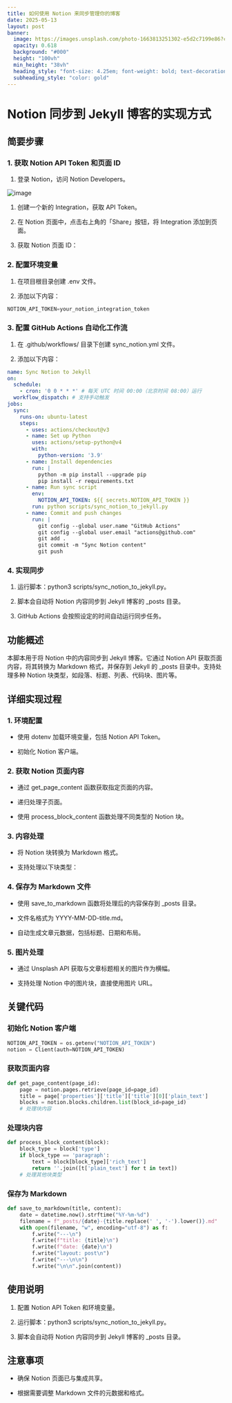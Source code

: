 ```yaml
---
title: 如何使用 Notion 来同步管理你的博客
date: 2025-05-13
layout: post
banner:
  image: https://images.unsplash.com/photo-1663813251302-e5d2c7199e86?crop=entropy&cs=tinysrgb&fit=max&fm=jpg&ixid=M3w2OTIwMzJ8MHwxfHJhbmRvbXx8fHx8fHx8fDE3NDcxNzQ4NDF8&ixlib=rb-4.1.0&q=80&w=1080
  opacity: 0.618
  background: "#000"
  height: "100vh"
  min_height: "38vh"
  heading_style: "font-size: 4.25em; font-weight: bold; text-decoration: underline"
  subheading_style: "color: gold"
---
```


# Notion 同步到 Jekyll 博客的实现方式

## 简要步骤

### 1. 获取 Notion API Token 和页面 ID

1. 登录 Notion，访问 Notion Developers。

![image](https://prod-files-secure.s3.us-west-2.amazonaws.com/a7a0cc5a-89b9-4cda-8686-1fba0ca52f40/d19c1afe-dea5-4312-9333-786b0ba83054/image.png?X-Amz-Algorithm=AWS4-HMAC-SHA256&X-Amz-Content-Sha256=UNSIGNED-PAYLOAD&X-Amz-Credential=ASIAZI2LB4663NBR4573%2F20250513%2Fus-west-2%2Fs3%2Faws4_request&X-Amz-Date=20250513T222041Z&X-Amz-Expires=3600&X-Amz-Security-Token=IQoJb3JpZ2luX2VjEE4aCXVzLXdlc3QtMiJIMEYCIQD0LWfvlxfqueV%2BxXnJH1Ph86rqRxJFFrYTGuNz3MzDHgIhAN%2BmeaFVSf60Lo85Chdg2fEQ0cWK8y%2BEZsgsaGgdqP7mKogECPf%2F%2F%2F%2F%2F%2F%2F%2F%2F%2FwEQABoMNjM3NDIzMTgzODA1Igw6eVOdS2hstd3ST5wq3AMp3xQgGWg5CBd0PljLL1X3NayWDP6jrgByna0bNyqX%2B3wcxNgn70GszeuEtmlaAW%2BcAuJfVeDWhG54iPCFOFvS4cU9ZiGzTHyUavSPbuDDrWUB73eeZO2xM9%2FmwvFlSNdPAHmebDwM92l1o1GgzDUzzG1QltjEr8hZ%2BfLgAw3eJpPjlPEgfMxdj4AM5928F1%2BNMkBgaWPavL0JfFC2hlsDulbnhZKXZ7Oyub7xrcn80i%2FePLxWKEspK32U1kwC9bPEpXzqa56eVrCPqtMAwKhfBvcKQqukOvO8eechTD%2FPDM%2FE91NEtjLlN6hF9q%2FDnI6cHizG3WRGodVt5xk3DP45XvGQEW%2BnhWmJn4G87d%2F2QUk8mjFx4w8AMqFpkMPntEC9tYjULjoZxo%2B10E8VMP1lVxDYCgfZ6a9NMkjovu16gyF11KWAZOn4f86rAPFmXdR%2FfqUBm3uBoumT4CqpDBlWY721Vka62sxZP37TS%2FxLFJ0XWBTj0E6BZO%2FuSwCI8uz38rRXt8tyOtVKek1e%2B8vplEBmtR4Vn285TIdA4Ddgusbelv6Xom%2FxhJPe7OobKz0Kr0R4oNmttjE18mzgOxTA3%2FnCmOZhxuOVZCxR%2Bw8PYhbYYvk0H4dSC5ksBzCm847BBjqkASo92AUJcq6xD2wUjz9GR6PfNZCZBcgGPmV%2BDYSuKxrYT93IGjfMEXhHZEzPahRpTkYYeRKlczU80aGptiMz4ET5ME%2B2IcC%2FhEZZLdV5XOGaFk3wW3SyON5%2FdwuKyXGT5YccUYJWW7ECjC29dNAapR3PrwA3ydyTYALdw228E0%2FImIqWln02XNM6BPJnXbgykwh9BG0tG0ahe%2F5Bh0Xh9Z2HfyuF&X-Amz-Signature=d001e18cf090385f5171877041d2823d26ebfbd1b97ac86c36fc7436cb699536&X-Amz-SignedHeaders=host&x-id=GetObject)

1. 创建一个新的 Integration，获取 API Token。

1. 在 Notion 页面中，点击右上角的「Share」按钮，将 Integration 添加到页面。

1. 获取 Notion 页面 ID：


### 2. 配置环境变量

1. 在项目根目录创建 .env 文件。

1. 添加以下内容：

```javascript
NOTION_API_TOKEN=your_notion_integration_token
```

### 3. 配置 GitHub Actions 自动化工作流

1. 在 .github/workflows/ 目录下创建 sync_notion.yml 文件。

1. 添加以下内容：

```yaml
name: Sync Notion to Jekyll
on:
  schedule:
    - cron: '0 0 * * *' # 每天 UTC 时间 00:00（北京时间 08:00）运行
  workflow_dispatch: # 支持手动触发
jobs:
  sync:
    runs-on: ubuntu-latest
    steps:
      - uses: actions/checkout@v3
      - name: Set up Python
        uses: actions/setup-python@v4
        with:
          python-version: '3.9'
      - name: Install dependencies
        run: |
          python -m pip install --upgrade pip
          pip install -r requirements.txt
      - name: Run sync script
        env:
          NOTION_API_TOKEN: ${{ secrets.NOTION_API_TOKEN }}
        run: python scripts/sync_notion_to_jekyll.py
      - name: Commit and push changes
        run: |
          git config --global user.name "GitHub Actions"
          git config --global user.email "actions@github.com"
          git add .
          git commit -m "Sync Notion content"
          git push
```

### 4. 实现同步

1. 运行脚本：python3 scripts/sync_notion_to_jekyll.py。

1. 脚本会自动将 Notion 内容同步到 Jekyll 博客的 _posts 目录。

1. GitHub Actions 会按照设定的时间自动运行同步任务。

## 功能概述

本脚本用于将 Notion 中的内容同步到 Jekyll 博客。它通过 Notion API 获取页面内容，将其转换为 Markdown 格式，并保存到 Jekyll 的 _posts 目录中。支持处理多种 Notion 块类型，如段落、标题、列表、代码块、图片等。

## 详细实现过程

### 1. 环境配置

- 使用 dotenv 加载环境变量，包括 Notion API Token。

- 初始化 Notion 客户端。

### 2. 获取 Notion 页面内容

- 通过 get_page_content 函数获取指定页面的内容。

- 递归处理子页面。

- 使用 process_block_content 函数处理不同类型的 Notion 块。

### 3. 内容处理

- 将 Notion 块转换为 Markdown 格式。

- 支持处理以下块类型：


### 4. 保存为 Markdown 文件

- 使用 save_to_markdown 函数将处理后的内容保存到 _posts 目录。

- 文件名格式为 YYYY-MM-DD-title.md。

- 自动生成文章元数据，包括标题、日期和布局。

### 5. 图片处理

- 通过 Unsplash API 获取与文章标题相关的图片作为横幅。

- 支持处理 Notion 中的图片块，直接使用图片 URL。

## 关键代码

### 初始化 Notion 客户端

```python
NOTION_API_TOKEN = os.getenv("NOTION_API_TOKEN")
notion = Client(auth=NOTION_API_TOKEN)
```

### 获取页面内容

```python
def get_page_content(page_id):
    page = notion.pages.retrieve(page_id=page_id)
    title = page['properties']['title']['title'][0]['plain_text']
    blocks = notion.blocks.children.list(block_id=page_id)
    # 处理块内容
```

### 处理块内容

```python
def process_block_content(block):
    block_type = block['type']
    if block_type == 'paragraph':
        text = block[block_type]['rich_text']
        return ''.join([t['plain_text'] for t in text])
    # 处理其他块类型
```

### 保存为 Markdown

```python
def save_to_markdown(title, content):
    date = datetime.now().strftime("%Y-%m-%d")
    filename = f"_posts/{date}-{title.replace(' ', '-').lower()}.md"
    with open(filename, "w", encoding="utf-8") as f:
        f.write("---\n")
        f.write(f"title: {title}\n")
        f.write(f"date: {date}\n")
        f.write("layout: post\n")
        f.write("---\n\n")
        f.write("\n\n".join(content))
```

## 使用说明

1. 配置 Notion API Token 和环境变量。

1. 运行脚本：python3 scripts/sync_notion_to_jekyll.py。

1. 脚本会自动将 Notion 内容同步到 Jekyll 博客的 _posts 目录。

## 注意事项

- 确保 Notion 页面已与集成共享。

- 根据需要调整 Markdown 文件的元数据和格式。